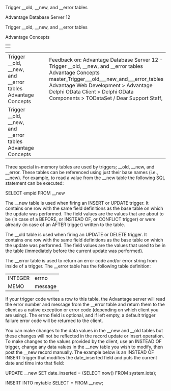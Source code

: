 Trigger \_\_old, \_\_new, and \_\_error tables




Advantage Database Server 12  

Trigger \_\_old, \_\_new, and \_\_error tables

Advantage Concepts

|  |
| --- |
|  |

|  |  |  |  |  |
| --- | --- | --- | --- | --- |
| Trigger \_\_old, \_\_new, and \_\_error tables  Advantage Concepts |  |  | Feedback on: Advantage Database Server 12 - Trigger \_\_old, \_\_new, and \_\_error tables Advantage Concepts master\_Trigger\_\_\_old\_\_\_new\_and\_\_\_error\_tables Advantage Web Development > Advantage Delphi OData Client > Delphi OData Components > TODataSet / Dear Support Staff, |  |
| Trigger \_\_old, \_\_new, and \_\_error tables  Advantage Concepts |  |  |  |  |

Three special in-memory tables are used by triggers; \_\_old, \_\_new, and \_\_error. These tables can be referenced using just their base names (i.e., \_\_new). For example, to read a value from the \_\_new table the following SQL statement can be executed:

SELECT empid FROM \_\_new

The \_\_new table is used when firing an INSERT or UPDATE trigger. It contains one row with the same field definitions as the base table on which the update was performed. The field values are the values that are about to be (in case of a BEFORE, or INSTEAD OF, or CONFLICT trigger) or were already (in case of an AFTER trigger) written to the table.

The \_\_old table is used when firing an UPDATE or DELETE trigger. It contains one row with the same field definitions as the base table on which the update was performed. The field values are the values that used to be in the table (immediately before the current update was performed).

The \_\_error table is used to return an error code and/or error string from inside of a trigger. The \_\_error table has the following table definition:

|  |  |
| --- | --- |
| INTEGER | errno |
| MEMO | message |

If your trigger code writes a row to this table, the Advantage server will read the error number and message from the \_\_error table and return them to the client as a native exception or error code (depending on which client you are using). The errno field is optional, and if left empty, a default trigger failure error code will be returned to the client.

You can make changes to the data values in the \_\_new and \_\_old tables but these changes will not be reflected in the record update or insert operation. To make changes to the values provided by the client, use an INSTEAD OF trigger, change any data values in the \_\_new table you wish to modify, then post the \_\_new record manually. The example below is an INSTEAD OF INSERT trigger that modifies the date\_inserted field and puts the current date and time into that field:

UPDATE \_\_new SET date\_inserted = (SELECT now() FROM system.iota);

INSERT INTO mytable SELECT \* FROM \_\_new;